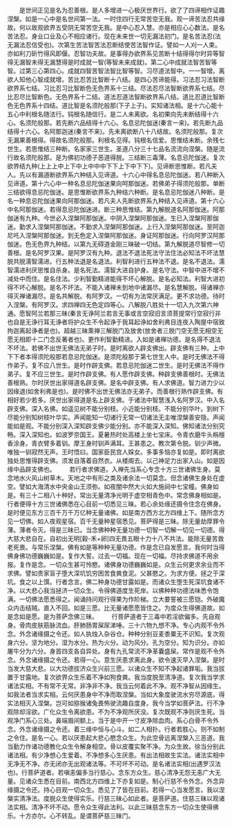 <!-- { "loadSidebar": true } -->
　　是世间正见是名为忍善根。是人多增进一心极厌世界行。欲了了四谛相作证趣涅槃。如是一心中是名世间第一法。一时住四行无常苦空无我。观一谛苦法忍共缘故。何以故观欲界五受阴无常苦空无我。是中心忍入慧。亦是相应心心数法。是名苦法忍。身业口业及心不相应诸行。现在未来世一切无漏法初门。是名苦法忍(法无漏法忍信受也)。次第生苦法智苦法忍断结使苦法智作证。譬如一人刈一人束。亦如利刀斫竹得风即偃。忍智功夫故。是事得办欲界系见苦断十结得得尔时异等智得无漏智未得无漏慧得是时成就一智(等智未来成就)。第二心中成就法智苦智等智。过第三心第四心。成就四智苦智法智比智等智。习尽道法智中。一一智增。离欲人知他心智成就增。苦比忍苦比智断十八结。是四心苦谛能得。习法忍习法智断欲界系七结。习比忍习比智断色无色界系十三结。尽法忍尽法智断欲界系七结。尽比忍尽比智断色。无色界系十二结。道法忍道法智断欲界系八结。道比忍道比智断色无色界系十四结。道比智是名须陀般那(下子上子)。实知诸法相。是十六心能十五心中利根名随法行。钝根名随信行。是二人未离欲。名初果向先未断结得十六心。名须陀般那。若先断六品结得十六心。名息忌陀伽迷(秦言一来)。若先断九品结得十六心。名阿那迦迷(秦言不来)。先未离欲断八十八结故。名须陀般那。复次无漏果善根得。得故名须陀般那。利根名见得。钝根名信爱。思惟结未断。余残七世生。若思惟结三种断。名家家三世生。圣道八分三十七品名流流向涅槃。随是流行故名须陀般那。是为佛初功德子恶道得脱。三结断三毒薄。名息忌陀伽迷。复次欲界结九种(上上上中上下中上中中中下下上下中下下)。见谛断思惟断。若凡夫人。先以有漏道断欲界系六种结入见谛道。十六心中得名息忌陀伽迷。若八种断入见谛道。第十六心中一种名息忌陀伽迷果向呵那伽迷。若佛弟子得须陀般那。单断三结欲得息忌陀伽迷。是思惟断欲界系九种结六种断。是名息忌陀伽迷八种断。是名一种息忌陀伽迷果向阿那伽迷。若凡夫人先断欲界系九种结入见谛道。第十六心中名阿那伽迷。若得息忌陀伽迷进。断三种思惟结。第九解脱道名阿那伽迷。阿那伽迷有九种。今世必入涅槃阿那伽迷。中阴入涅槃阿那伽迷。生已入涅槃阿那伽迷。勤求入涅槃阿那伽迷。不勤求入涅槃阿那伽迷。上行入涅槃阿那伽迷。至阿迦尼吒入涅槃阿那伽迷。到无色定入涅槃阿那伽迷。身证阿那伽迷。行向阿罗汉阿那伽迷。色无色界九种结。以第九无碍道金刚三昧破一切结。第九解脱道尽智修一切善根。是名阿罗汉果。是阿罗汉有九种。退法不退法死法守法住法必知法不坏法慧脱共脱濡智濡进。行五种法退是名退法。利智利进行五种法不退。是名不退法。濡智濡进利厌思惟自杀身。是名死法。濡智大进自护身。是名守法。中智中进不增不减处中而住。是名住法。少利智勤精进能得不坏心解脱。是名必知法。利智大进初得不坏心解脱。是名不坏法。不能入诸禅未到地中诸漏尽。是名慧解脱。得诸禅亦得灭禅诸漏尽。是名共解脱。有阿罗汉。一切有为法常厌满足。更不求功德。待时入涅槃。有阿罗汉。求四禅四无色定四等心。八解脱八胜处十一切入九次第六神通。愿智阿兰若那三昧(秦言无诤阿兰若言无事或言空寂旧言须菩提常行空寂行非也自是无诤行耳无诤者将护众生不令起诤于我耳起诤如舍利弗目连夜入陶屋中宿致拘迦离起诤者是也)。超越三昧熏禅三解脱门及放舍(放舍者三脱门空无愿无相空无愿无相即十二门念反著者也)。更作利智勤精进。入如是诸禅功德。是名得不退法不坏法。若佛不出世无佛法无弟子时。是时离欲人辟支佛出。辟支佛有三种。上中下下者本得须陀般那若息忌陀伽迷。是须陀般那于第七世生人中。是时无佛法不得作弟子。复不应八世生。是时作辟支佛。若息忌陀伽迷二世生。是时无佛法不得作弟子。复不应三世生。是时作辟支佛。有人愿作辟支佛。种辟支佛善根时。无佛法善根熟。尔时厌世出家得道名辟支佛。是名中辟支佛。有人求佛道。智力进力少以因缘退(如舍利弗是也)。是时佛不出世无佛法亦无弟子。而善根行熟作辟支佛。有相好若少若多。厌世出家得道是名上辟支佛。于诸法中智慧浅入名阿罗汉。中入名辟支佛。深入名佛。如遥见树不能分别枝。小近能分别枝。不能分别华叶。到树下尽能分别知树枝叶华实。声闻能知一切诸行无常一切诸法无主唯涅槃善安隐。声闻能如是观。不能分别深入深知辟支佛少能分别。亦不能深入深知。佛知诸法分别究畅。深入深知也。如波罗奈国王。夏暑热时处高楼上坐七宝床。令青衣磨牛头栴檀香涂身。青衣臂多着钏。摩王身时钏声满耳。王甚患之。教次第令脱。钏少声微。唯独一钏寂然无声。王时悟曰。国家臣民宫人婇女。多事多恼亦复如是。即时离欲独处思惟得辟支佛。须发自落着自然衣。从楼阁去。以己神足力出家入山。如是因缘中品辟支佛也。
　　若行者求佛道。入禅先当系心专念十方三世诸佛生身。莫念地水火风山树草木。天地之中有形之类及诸余法一切莫念。但念诸佛生身处在虚空。譬如大海清水中央金山王须弥。如夜闇中然大火如大施祠中七宝幢。佛身如是。有三十二相八十种好。常出无量清净光明于虚空相青色中。常念佛身相如是。行者便得十方三世诸佛悉在心目前一切悉见三昧。若心余处缘还摄令住念在佛身。是时便见东方三百千万千万亿种无量诸佛。如是南方西方北方四维上下。随所念方见一切佛。如人夜观星宿。百千无量种星宿悉见。菩萨得是三昧。除无量劫厚罪令薄。薄者令灭。得是三昧已。当念佛种种无量功德一切智一切解一切见一切德。得大慈大悲自在。自初出无明[穀-禾+卵]四无畏五眼十力十八不共法。能除无量苦救老死畏。与常乐涅槃。佛有如是等种种无量功德。作是念已自发愿言。我何时当得佛身佛功德巍巍如是。复作大誓。过去一切福。现在一切福。尽持求佛道不用余报。复作是念。一切众生甚可怜愍。诸佛身功德巍巍如是。众生云何更求余业而不求佛。譬如贵家盲子堕大深坑饥穷困苦食粪食泥。父甚愍之。为求方便。拯之于深坑。食之以上馔。行者念言。佛二种身功德甘露如是。而诸众生堕生死深坑食诸不净。以大悲心我当拯济一切众生。令得佛道度生死岸。以佛种种功德法味悉令饱满。一切佛法愿悉得之。闻诵持问观行得果为作阶梯。立大要誓被三愿铠。外破魔众内击结贼。直入不回。如是三愿。比无量诸愿愿皆住之。为度众生得佛道故。如是念如是愿。是为菩萨念佛三昧。
　　行菩萨道者于三毒中若淫欲偏多。先自观身。骨肉皮肤筋脉流血。肝肺肠胃屎尿涕唾。三十六物九想不净。专心内观不令外念。外念诸缘摄之令还。如人执烛入杂谷仓。种种分别豆麦黍粟无不识知。复次观身六分。坚为地分。湿为水分。热为火分。动为风分。孔为空分。知为识分。亦如屠牛分为六分。身首四支各自异处。身有九孔常流不净革囊盛屎。常作是观不令外念。外念诸缘摄之令还。若得一心。意生厌患求离此身。欲令速灭早入涅槃。是时当发大慈大悲。以大功德拔济众生兴前三愿。以诸众生不知不净起诸罪垢。我当拔置于甘露地。复次欲界众生乐着不净如狗食粪。我当度脱至清净道。复次我当学求诸法实相。不有常不无常。非净非不净。我当云何着此不净。观不净智从因缘生。如我法者当求实相。云何厌患身中不净而取涅槃。当如大象度驶流水穷尽源底。得实法相灭入涅槃。岂可如猕猴诸兔畏怖驶流趣自度身。我今当学如菩萨法。行不净观除却淫欲。广化众生令离欲患。不为不净观所厌没。复次既观不净则厌生死。当观净门系心三处。鼻端眉间额上。当于是中开一寸皮净除血肉。系心白骨不令外念。外念诸缘摄之令还。着三缘中恒与心斗。如二人相扑。行者若胜心。则不如制之令住。是名一心。若以厌患起大悲心愍念众生。为此空骨远离涅槃入三恶道。我当勤力作诸功德教化众生令解身相空。骨以皮覆实聚不净。为众生故。徐当分别此诸法相。有少净想心生爱着。不净想多心生厌患。有出法相故生实法。诸法实相中无净无不净。亦无闭亦无出观诸法等。不可坏不可动。是名诸法实相(出遇罗汉法也)。行菩萨道者。若嗔恚偏多当行慈心。念东方众生。慈心清净无怨无恚广大无量。见诸众生悉在目前。南西北方四维上下亦复如是。制心行慈不令外念。外念异缘摄之令还。持心目观一切众生。悉见了了皆在目前。若得一心当发愿言。我以涅槃实清净法。度脱众生使得实乐。行慈三昧心如此者。是菩萨道。住慈三昧以观诸法实相。清净不坏不动。愿令众生得此法利。以此三昧慈念东方一切众生使得佛乐。十方亦尔。心不转乱。是谓菩萨慈三昧门。
